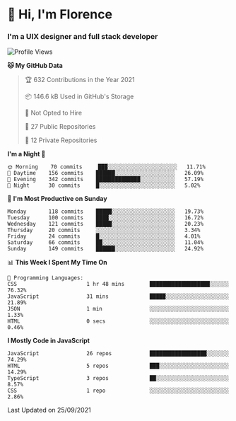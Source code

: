 <h1>👋 Hi, I'm Florence</h1>
<h3>I'm a UIX designer and full stack developer</h3>


<!--START_SECTION:waka-->
![Profile Views](http://img.shields.io/badge/Profile%20Views-0-blue)

**🐱 My GitHub Data** 

> 🏆 632 Contributions in the Year 2021
 > 
> 📦 146.6 kB Used in GitHub's Storage 
 > 
> 🚫 Not Opted to Hire
 > 
> 📜 27 Public Repositories 
 > 
> 🔑 12 Private Repositories  
 > 
**I'm a Night 🦉** 

```text
🌞 Morning    70 commits     ███░░░░░░░░░░░░░░░░░░░░░░   11.71% 
🌆 Daytime    156 commits    ██████░░░░░░░░░░░░░░░░░░░   26.09% 
🌃 Evening    342 commits    ██████████████░░░░░░░░░░░   57.19% 
🌙 Night      30 commits     █░░░░░░░░░░░░░░░░░░░░░░░░   5.02%

```
📅 **I'm Most Productive on Sunday** 

```text
Monday       118 commits    █████░░░░░░░░░░░░░░░░░░░░   19.73% 
Tuesday      100 commits    ████░░░░░░░░░░░░░░░░░░░░░   16.72% 
Wednesday    121 commits    █████░░░░░░░░░░░░░░░░░░░░   20.23% 
Thursday     20 commits     ░░░░░░░░░░░░░░░░░░░░░░░░░   3.34% 
Friday       24 commits     █░░░░░░░░░░░░░░░░░░░░░░░░   4.01% 
Saturday     66 commits     ██░░░░░░░░░░░░░░░░░░░░░░░   11.04% 
Sunday       149 commits    ██████░░░░░░░░░░░░░░░░░░░   24.92%

```


📊 **This Week I Spent My Time On** 

```text
💬 Programming Languages: 
CSS                      1 hr 48 mins        ███████████████████░░░░░░   76.32% 
JavaScript               31 mins             █████░░░░░░░░░░░░░░░░░░░░   21.89% 
JSON                     1 min               ░░░░░░░░░░░░░░░░░░░░░░░░░   1.33% 
HTML                     0 secs              ░░░░░░░░░░░░░░░░░░░░░░░░░   0.46%

```

**I Mostly Code in JavaScript** 

```text
JavaScript               26 repos            ██████████████████░░░░░░░   74.29% 
HTML                     5 repos             ███░░░░░░░░░░░░░░░░░░░░░░   14.29% 
TypeScript               3 repos             ██░░░░░░░░░░░░░░░░░░░░░░░   8.57% 
CSS                      1 repo              ░░░░░░░░░░░░░░░░░░░░░░░░░   2.86%

```



 Last Updated on 25/09/2021
<!--END_SECTION:waka-->
